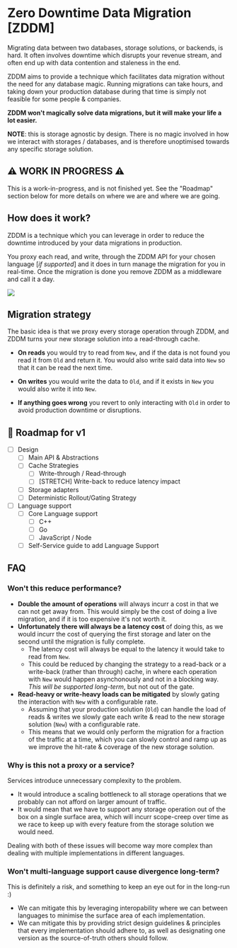 # Zero Downtime Data Migration [ZDDM]

Migrating data between two databases, storage solutions, or backends, is hard. It often involves downtime which disrupts your revenue stream, and often end up with data contention and staleness in the end.

ZDDM aims to provide a technique which facilitates data migration without the need for any database magic. Running migrations can take hours, and taking down your production database during that time is simply not feasible for some people & companies.

**ZDDM won't magically solve data migrations, but it will make your life a lot easier.**

**NOTE**: this is storage agnostic by design. There is no magic involved in how we interact with storages / databases, and is therefore unoptimised towards any specific storage solution.

## :warning: WORK IN PROGRESS :warning:

This is a work-in-progress, and is not finished yet. See the "Roadmap" section below for more details on where we are and where we are going.

## How does it work?

ZDDM is a technique which you can leverage in order to reduce the downtime introduced by your data migrations in production. 

You proxy each read, and write, through the ZDDM API for your chosen language [*if supported*] and it does in turn manage the migration for you in real-time. Once the migration is done you remove ZDDM as a middleware and call it a day.

![](https://lucid.app/publicSegments/view/086079d1-77b0-4c84-a230-f9c8e1b70283/image.png)

## Migration strategy

The basic idea is that we proxy every storage operation through ZDDM, and ZDDM turns your new storage solution into a read-through cache.

* **On reads** you would try to read from `New`, and if the data is not found you read it from `Old` and return it. You would also write said data into `New` so that it can be read the next time.

* **On writes** you would write the data to `Old`, and if it exists in `New` you would also write it into `New`.

* **If anything goes wrong** you revert to only interacting with `Old` in order to avoid production downtime or disruptions.

## :wrench: Roadmap for v1 

- [ ] Design
  - [ ] Main API & Abstractions
  - [ ] Cache Strategies
    - [ ] Write-through / Read-through
    - [ ] [STRETCH] Write-back to reduce latency impact
  - [ ] Storage adapters
  - [ ] Deterministic Rollout/Gating Strategy
- [ ] Language support
    - [ ] Core Language support
       - [ ] C++
       - [ ] Go
       - [ ] JavaScript / Node
    - [ ] Self-Service guide to add Language Support

## FAQ

### Won't this reduce performance?

* **Double the amount of operations** will always incurr a cost in that we can not get away from. This would simply be the cost of doing a live migration, and if it is too expensive it's not worth it.
* **Unfortunately there will always be a latency cost** of doing this, as we would incurr the cost of querying the first storage and later on the second until the migration is fully complete.
  * The latency cost will always be equal to the latency it would take to read from `New`.
  * This could be reduced by changing the strategy to a read-back or a write-back (rather than through) cache, in where each operation with `New` would happen asynchonously and not in a blocking way. *This will be supported long-term*, but not out of the gate.
* **Read-heavy or write-heavy loads can be mitigated** by slowly gating the interaction with `New` with a configurable rate.
  * Assuming that your production solution (`Old`) can handle the load of reads & writes we slowly gate each write & read to the new storage solution (`New`) with a configurable rate.
  * This means that we would only perform the migration for a fraction of the traffic at a time, which you can slowly control and ramp up as we improve the hit-rate & coverage of the new storage solution.

### Why is this not a proxy or a service?

Services introduce unnecessary complexity to the problem.

* It would introduce a scaling bottleneck to all storage operations that we probably can not afford on larger amount of traffic.
* It would mean that we have to support any storage operation out of the box on a single surface area, which will incurr scope-creep over time as we race to keep up with every feature from the storage solution we would need.

Dealing with both of these issues will become way more complex than dealing with multiple implementations in different languages.

### Won't multi-language support cause divergence long-term?

This is definitely a risk, and something to keep an eye out for in the long-run :)

* We can mitigate this by leveraging interopability where we can between languages to minimise the surface area of each implementation. 
* We can mitigate this by providing strict design guidelines & principles that every implementation should adhere to, as well as designating one version as the source-of-truth others should follow.